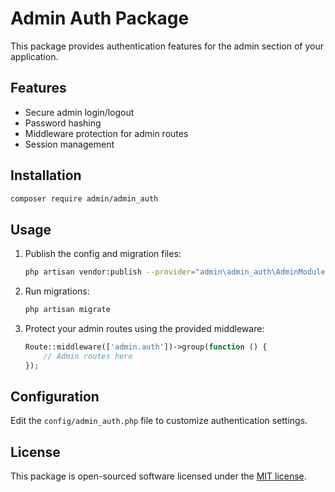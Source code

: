 # Admin Auth Package

This package provides authentication features for the admin section of your application.

## Features

- Secure admin login/logout
- Password hashing
- Middleware protection for admin routes
- Session management

## Installation

```bash
composer require admin/admin_auth
```

## Usage

1. Publish the config and migration files:
    ```bash
    php artisan vendor:publish --provider="admin\admin_auth\AdminModuleServiceProvider"
    ```
2. Run migrations:
    ```bash
    php artisan migrate
    ```
3. Protect your admin routes using the provided middleware:
    ```php
    Route::middleware(['admin.auth'])->group(function () {
        // Admin routes here
    });
    ```

## Configuration

Edit the `config/admin_auth.php` file to customize authentication settings.

## License

This package is open-sourced software licensed under the [MIT license](LICENSE).
